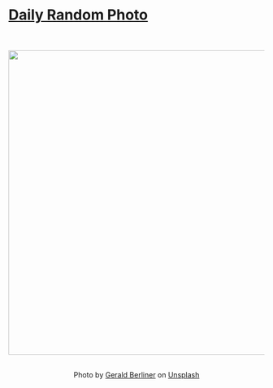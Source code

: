 # [Daily Random Photo](https://www.dailyrandomphoto.com/)

<div align="center">
  <br>
  <br>
  <a href="https://www.dailyrandomphoto.com/p/2023/2023-12-27/"><img src="https://images.unsplash.com/photo-1702227471692-5e1963f128ea?crop=entropy&cs=tinysrgb&fit=max&fm=jpg&ixid=M3w3NzUwOHwwfDF8cmFuZG9tfHx8fHx8fHx8MTcwMzYzNjk2Mnw&ixlib=rb-4.0.3&q=80&w=1080" width="600px"></a>
  <br>
  <br>
  <p class="has-text-grey">Photo by <a href="https://unsplash.com/@geraberl?utm_source=Daily%20Random%20Photo&amp;utm_medium=referral" target="_blank" rel="noopener noreferrer">Gerald Berliner</a> on <a href="https://unsplash.com/photos/the-sun-is-setting-over-a-rocky-outcropping-0nxe6zTGsXQ?utm_source=Daily%20Random%20Photo&amp;utm_medium=referral" target="_blank" rel="noopener noreferrer">Unsplash</a></p>
</div>

